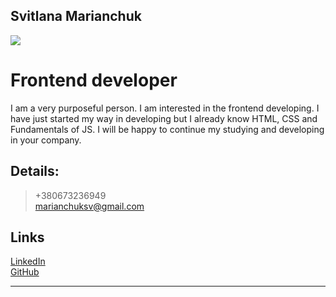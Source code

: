 ## Svitlana Marianchuk

![](https://i.postimg.cc/k4KTh9DW/foto.jpg)

# Frontend developer

I am a very purposeful person. I am interested in the frontend developing. I
have just started my way in developing but I already know HTML, CSS and
Fundamentals of JS. I will be happy to continue my studying and developing in
your company.

## Details:
   >+380673236949\
    marianchuksv@gmail.com

## Links

[LinkedIn](https://www.linkedin.com/in/svitlana-marianchuk-026165180/)\
[GitHub](https://github.com/Marianchuk)

***
